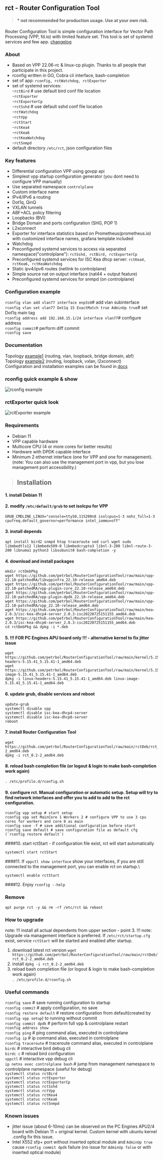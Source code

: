 ## rct - Router Configuration Tool
> #### * not recommended for production usage. Use at your own risk.

Router Configuration Tool is simple configuration interface for Vector Path Processing (VPP, fd.io) with limited feature set. This tool is set of systemd services and few app. [changelog](rctDeb/changelog.md)

### About

- Based on VPP 22.06-rc & linux-cp plugin. Thanks to all people that participate in this project.
- rconfig written in GO, Cobra cli interface, bash-completion
- set of app: `rconfig, rctWatchdog, rctExporter`
- set of systemd services:\
  -`rctBird` # use default bird conf file location\
  -`rctExporter`\
  -`rctExporterCp`\
  -`rctSshd` # use default sshd conf file location  \
  -`rctWatchdog`\
  -`rctVpp`\
  -`rctStart`\
  -`rctKea4`\
  -`rctKea6`\
  -`rctKeaWatchdog`\
  -`rctSnmpd`
- default directory `/etc/rct`, json configuration files
 
### Key features
- Differential configuration VPP using govpp api
- Simplest vpp startup configuration generator (you dont need to configure VPP manually)
- Use separated namespace `controlplane`
- Custom interface name
- IPv4/IPv6 a routing
- Dot1q, QinQ
- VXLAN tunnels
- ABF+ACL policy filtering
- Loopbacks (BVI)
- Bridge Domain and ports configuration (SHG, POP 1)
- L2xconnect
- Exporter for interface statistics based on Prometheus(prometheus.io) with customized interface names, grafana template included
- Watchdog
- Preconfigured systemd services to access via separated namespace("controlplane"): `rctSshd, rctBird, rctExporterCp`
- Preconfigured systemd services for ISC Kea dhcp server: `rctKea4, rctKea6, rctKeaWatchdog`
- Static ipv4/ipv6 routes (netlink to controlplane)
- Simple source nat on output interface (nat44 + output feature)
- Preconfigured systemd services for snmpd (on controlplane)

### Configuration example
`rconfig vlan add vlan77 interface enp3s0`# add vlan subinterface\
`rconfig vlan set vlan77 Dot1q 15 ExactMatch true AdminUp true`# set Dot1q main tag\
`rconfig address add 192.168.15.1/24 interface vlan77`# configure address\
`rconfig commit`# perform diff commit\
`rconfig save`

### Documentation
Topology [example1](docs/example1.md) (routing, vlan, loopback, bridge domain, abf)\
Topology [example2](docs/example2.md) (routing, loopback, vxlan, l2xconnect)\
Configuration and installation examples can be found in [docs](docs)

### rconfig quick example & show
![rconfig example](img/rconfigExample.png?raw=true)

### rctExporter quick look
![rctExporter example](img/rctExporter.png?raw=true)

### Requirements
* Debian 11
* VPP capable hardware
* Multicore CPU (4 or more cores for better results)
* Hardware with DPDK capable interface
* Minimum 2 ethernet interface (one for VPP and one for management). (note: You can also use the management port in vpp, but you lose management port accessibility.)


>## Installation
#### 1. install Debian 11 
#### 2. modify `/etc/default/grub` to set isolcpu for VPP
```
GRUB_CMDLINE_LINUX="console=ttyS0,115200n8 isolcpus=1-3 nohz_full=1-3 cpufreq.default_governor=performance intel_iommu=off"
```
#### 3. install depends
```
apt install bird2 snmpd htop traceroute sed curl wget sudo libmbedtls12 libmbedx509-0 libmbedcrypto3 libnl-3-200 libnl-route-3-200 libnuma1 python3 libsubunit0 bash-completion -y
```
#### 4. download and install packages
```
mkdir rctDebPkg
wget https://github.com/petrbol/RouterConfigurationTool/raw/main/vpp-22.10-patchedRA/libvppinfra_22.10-release_amd64.deb
wget https://github.com/petrbol/RouterConfigurationTool/raw/main/vpp-22.10-patchedRA/vpp-plugin-core_22.10-release_amd64.deb
wget https://github.com/petrbol/RouterConfigurationTool/raw/main/vpp-22.10-patchedRA/vpp-plugin-dpdk_22.10-release_amd64.deb
wget https://github.com/petrbol/RouterConfigurationTool/raw/main/vpp-22.10-patchedRA/vpp_22.10-release_amd64.deb
wget https://github.com/petrbol/RouterConfigurationTool/raw/main/kea-2.0.3/isc-kea-dhcp4-server_2.0.3-isc20220725151155_amd64.deb
wget https://github.com/petrbol/RouterConfigurationTool/raw/main/kea-2.0.3/isc-kea-dhcp6-server_2.0.3-isc20220725151155_amd64.deb
cd rctDebPkg && dpkg -i *.deb
```
#### 5. !!! FOR PC Engines APU board only !!! - alternative kernel to fix jitter issue
```
wget https://github.com/petrbol/RouterConfigurationTool/raw/main/kernel/5.15.41/linux-headers-5.15.41_5.15.41-1_amd64.deb
wget https://github.com/petrbol/RouterConfigurationTool/raw/main/kernel/5.15.41/linux-image-5.15.41_5.15.41-1_amd64.deb
dpkg -i linux-headers-5.15.41_5.15.41-1_amd64.deb linux-image-5.15.41_5.15.41-1_amd64.deb
```
#### 6. update grub, disable services and reboot
```
update-grub
systemctl disable vpp
systemctl disable isc-kea-dhcp4-server
systemctl disable isc-kea-dhcp6-server
reboot
```
#### 7. install Router Configuration Tool
```
wget https://github.com/petrbol/RouterConfigurationTool/raw/main/rctDeb/rct_0.2-2_amd64.deb
dpkg -i rct_0.2-2_amd64.deb
```
#### 8. reload bash completion file (or logout & login to make bash-completion work again)
```
. /etc/profile.d/rconfig.sh
```
#### 9. configure rct. Manual configuration or automatic setup. Setup will try to find network interfaces and offer you to add to add to the rct configuration.
```
rconfig vpp setup # start setup
rconfig vpp set MainCore 1 Workers 2 # configure VPP to use 3 cpu cores for workers and core 0 as main
rconfig save -f # save additional configuration before start
rconfig save default # save configuration file as default cfg (`rconfig restore default`)
```
####10. start rctStart - if configuration file exist, rct will start automatically
```
systemctl start rctStart
```
####11. If `vppctl show interface` show your interfaces, if you are still connected to the management port, you can enable rct on startup.\
```
systemctl enable rctStart
```
####12. Enjoy `rconfig --help` 

### Remove
`apt purge rct -y && rm -rf /etc/rct && reboot`

### How to upgrade
note: !!! install all actual dependents from upper section - point 3. !!!
note: Upgrade via management interface is preferred. If `/etc/rct/startup.cfg` exist, service `rctStart` will be started and enabled after startup.
1. download latest rct version `wget https://github.com/petrbol/RouterConfigurationTool/raw/main/rctDeb/rct_0.2-2_amd64.deb`
2. install `dpkg -i rct_0.2-2_amd64.deb`
3. reload bash completion file (or logout & login to make bash-completion work again)\
`. /etc/profile.d/rconfig.sh`

### Useful commands
`rconfig save` # save running configuration to startup\
`rconfig commit` # apply configuration, no save\
`rconfig restore default` # restore configuration from default(created by `rconfig vpp setup`) to running without commit\
`rconfig commit dpdk` # perform full vpp & controlplane restart\
`rconfig address show`\
`rconfig ping` # ping command alias, executed in controlplane\
`rconfig ip` # ip command alias, executed in controlplane\
`rconfig traceroute` # traceroute command alias, executed in controlplane\
`birdc` # interactive bird debug cli\
`birdc c` # reload bird configuration\
`vppctl` # interactive vpp debug cli\
`ip netns exec controlplane bash` # jump from management namespace to controlplane namespace (useful for debug)\
`systemctl status rctBird`\
`systemctl status rctExporter`\
`systemctl status rctExporterCp`\
`systemctl status rctSshd`\
`systemctl status rctVpp`\
`systemctl status rctKea4`\
`systemctl status rctKea6`\
`systemctl status rctSnmpd`

### Known issues
- jitter issue (about 6-10ms) can be observed on the PC Engines APU2/4 board with Debian 11 + original kernel. Custom kernel with ubuntu kernel .config fix this issue.
- Intel X552 sfp+ port without inserted optical module and `AdminUp true` cause `rconfig commit dpdk` failure (no issue for `AdminUp false` or with inserted optical module)